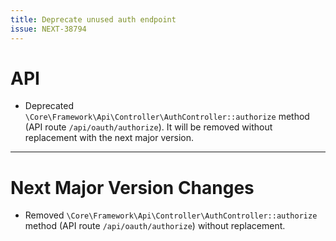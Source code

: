 ```yaml
---
title: Deprecate unused auth endpoint
issue: NEXT-38794
---
```

# API
* Deprecated `\Core\Framework\Api\Controller\AuthController::authorize` method (API route `/api/oauth/authorize`). It will be removed without replacement with the next major version.

___
# Next Major Version Changes
* Removed `\Core\Framework\Api\Controller\AuthController::authorize` method (API route `/api/oauth/authorize`) without replacement.

